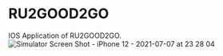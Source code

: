 # RU2GOOD2GO
IOS Application of RU2GOOD2GO.
![Simulator Screen Shot - iPhone 12 - 2021-07-07 at 23 28 04](https://user-images.githubusercontent.com/34403438/124857902-1cacf300-df7b-11eb-9fb5-bac4441fcacd.png)
